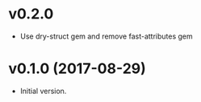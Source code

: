 # v0.2.0

- Use dry-struct gem and remove fast-attributes gem

# v0.1.0 (2017-08-29)

- Initial version.
